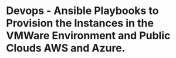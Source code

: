 # Devops - Ansible Playbooks to Provision the Instances in the VMWare Environment and Public Clouds AWS and Azure.
